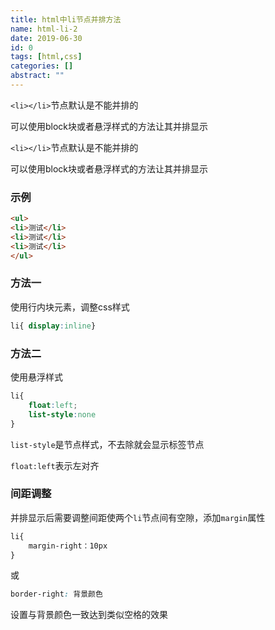 ```yaml
---
title: html中li节点并排方法
name: html-li-2
date: 2019-06-30
id: 0
tags: [html,css]
categories: []
abstract: ""
---
```



`<li></li>`节点默认是不能并排的

可以使用block块或者悬浮样式的方法让其并排显示


<!--more-->


`<li></li>`节点默认是不能并排的

可以使用block块或者悬浮样式的方法让其并排显示

<!--more-->

### 示例

```html
<ul> 
<li>测试</li> 
<li>测试</li> 
<li>测试</li> 
</ul> 
```



### 方法一

使用行内块元素，调整css样式

```css
li{ display:inline}
```

### 方法二

使用悬浮样式

```css
li{ 
    float:left; 
    list-style:none
}
```

`list-style`是节点样式，不去除就会显示标签节点

`float:left`表示左对齐

### 间距调整

并排显示后需要调整间距使两个`li`节点间有空隙，添加`margin`属性

```css
li{
    margin-right：10px
}
```

或

```css
border-right: 背景颜色
```

设置与背景颜色一致达到类似空格的效果